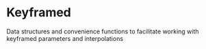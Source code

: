 # Keyframed

Data structures and convenience functions to facilitate working with keyframed parameters and interpolations
